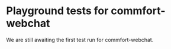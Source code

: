 # Playground tests for commfort-webchat
We are still awaiting the first test run for commfort-webchat.
